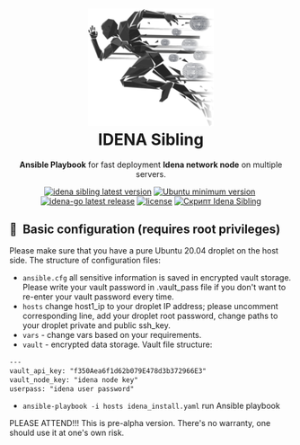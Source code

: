 <h1 align="center">
  <img alt="IDENA Sibling Ansible Playbook - for fast idena-go node client deployment on multiple servers" src="https://github.com/ltraveler/ltraveler/raw/main/images/idena-runner-logo.png" width="224px"/><br/>
  IDENA Sibling
</h1>
<p align="center"><b>Ansible Playbook</b> for fast deployment <b>Idena network node</b> on multiple servers.</p>

<p align="center"><a href="https://github.com/ltraveler/idena-sibling/releases/latest" target="_blank"><img src="https://img.shields.io/github/v/release/ltraveler/idena-sibling?style=for-the-badge&logo=none" alt="idena sibling latest version" /></a>&nbsp;<a href="https://wiki.ubuntu.com/FocalFossa/ReleaseNotes" target="_blank"><img src="https://img.shields.io/badge/Ansible-2.13+-00ADD8?style=for-the-badge&logo=none" alt="Ubuntu minimum version" /></a>&nbsp;<a href="https://github.com/ltraveler/idena-sibling/blob/main/CHANGELOG.md" target="_blank"><img src="https://img.shields.io/badge/Build-Stable-success?style=for-the-badge&logo=none" alt="idena-go latest release" /></a>&nbsp;<a href="https://www.gnu.org/licenses/quick-guide-gplv3.html" target="_blank"><img src="https://img.shields.io/badge/license-GPL3.0-red?style=for-the-badge&logo=none" alt="license" /></a>&nbsp;<a href="https://github.com/ltraveler/idena-sibling/blob/main/README.md" target="_blank"><img src="https://img.shields.io/badge/readme-ENGLISH-orange?style=for-the-badge&logo=none" alt="Скрипт Idena Sibling" /></a></p>

## 🚀&nbsp; Basic configuration (requires root privileges)

Please make sure that you have a pure Ubuntu 20.04 droplet on the host side.
The structure of configuration files:
* `ansible.cfg` all sensitive information is saved in encrypted vault storage. Please write your vault password in .vault_pass file if you don't want to re-enter your vault password every time.  
* `hosts` change host1_ip to your droplet IP address; please uncomment corresponding line, add your droplet root password, change paths to your droplet private and public ssh_key.
* `vars` - change vars based on your requirements.
* `vault` - encrypted data storage.
Vault file structure:
```
---
vault_api_key: "f350Aea6f1d62b079E478d3b372966E3"
vault_node_key: "idena node key"
userpass: "idena user password"
```
* `ansible-playbook -i hosts idena_install.yaml` run Ansible playbook

PLEASE ATTEND!!! This is pre-alpha version.
There's no warranty, one should use it at one's own risk.
